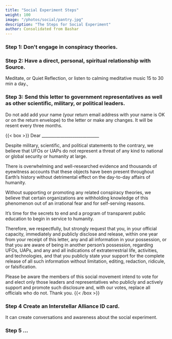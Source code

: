 ```yaml
---
title: "Social Experiment Steps"
weight: 100
image: "/photos/social/pantry.jpg"
description: "The Steps for Social Experiment"
author: Consolidated from Bashar
---
```


### Step 1: Don't engage in conspiracy theories.


### Step 2: Have a direct, personal, spiritual relationship with Source. 

Meditate, or Quiet Reflection, or listen to calming meditative music 15 to 30 min a day.,


### Step 3: Send this letter to government representatives as well as other scientific, military, or political leaders. 

Do not add add your name (your return email address with your name is OK or on the return envelope) to the letter or make any changes. It will be resent every three months.


{{< box >}}
Dear ____________________________

Despite military, scientific, and political statements to the contrary, we believe that UFOs or UAPs do not represent a threat of any kind to national or global security or humanity at large.

There is overwhelming and well-researched evidence and thousands of eyewitness accounts that these objects have been present throughout Earth’s history without detrimental effect on the day-to-day affairs of humanity.

Without supporting or promoting any related conspiracy theories, we believe that certain organizations are withholding knowledge of this phenomenon out of an irrational fear and for self-serving reasons. 

It’s time for the secrets to end and a program of transparent public education to begin in service to humanity. 

Therefore, we respectfully, but strongly request that you, in your official capacity, immediately and publicly disclose and release, within one year from your receipt of this letter, any and all information in your possession, or that you are aware of being in another person’s possession, regarding UFOs, UAPs, and any and all indications of extraterrestrial life, activities, and technologies, and that you publicly state your support for the complete release of all such information without limitation, editing, redaction, ridicule, or falsification.

Please be aware the members of this social movement intend to vote for and elect only those leaders and representatives who publicly and actively support and promote such disclosure and, with our votes, replace all officials who do not. Thank you.
{{< /box >}}



### Step 4 Create an Interstellar Alliance ID card. 

It can create conversations and awareness about the social experiment.


### Step 5 ...

<!-- It has not yet been released, but it is inferred to have to do with volunteering for community service. -->